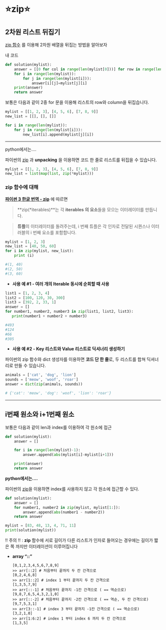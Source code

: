 # ⭐️zip⭐️

## ****2차원 리스트 뒤집기****

[zip 함수](https://docs.python.org/3/library/functions.html?highlight=built%20function#zip) 를 이용해 2차원 배열을 뒤집는 방법을 알아보자

내 코드

```python
def solution(mylist):
    answer = [[0 for col in range(len(mylist[0]))] for row in range(len(mylist))]
    for i in range(len(mylist)):
        for j in range(len(mylist[i])):
            answer[i][j]=mylist[j][i]
    print(answer)
    return answer
```

보통은 다음과 같이 2중 for 문을 이용해 리스트의 row와 column을 뒤집습니다.

```python
mylist = [[1, 2, 3], [4, 5, 6], [7, 8, 9]]
new_list = [[], [], []]

for i in range(len(mylist)):
    for j in range(len(mylist[i])):
        new_list[i].append(mylist[j][i])
```

---

python에서는….

파이썬의 [zip](https://docs.python.org/3/library/functions.html?highlight=built%20function#zip) 과 **unpacking** 을 이용하면 코드 한 줄로 리스트를 뒤집을 수 있습니다.

```python
mylist = [[1, 2, 3], [4, 5, 6], [7, 8, 9]]
new_list = list(map(list, zip(*mylist)))
```

### ****zip 함수에 대해****

[**파이썬 3 한글 번역 - zip**](https://docs.python.org/ko/3/library/functions.html?highlight=built%20function) 에 따르면

> **zip(*iterables)**는 각 **iterables 의 요소**들을 모으는 이터레이터를 만듭니다.

> **튜플**의 이터레이터를 돌려주는데, i 번째 튜플은 각 인자로 전달된 시퀀스나 이터러블의 i 번째 요소를 포함합니다.


```python
mylist = [1, 2, 3]
new_list = [40, 50, 60]
for i in zip(mylist, new_list):
    print (i)

#(1, 40)
#(2, 50)
#(3, 60)
```

- **사용 예 #1 - 여러 개의 Iterable 동시에 순회할 때 사용**

```python
list1 = [1, 2, 3, 4]
list2 = [100, 120, 30, 300]
list3 = [392, 2, 33, 1]
answer = []
for number1, number2, number3 in zip(list1, list2, list3):
   print(number1 + number2 + number3)

#493
#124
#66
#305
```

- **사용 예 #2 - Key 리스트와 Value 리스트로 딕셔너리 생성하기**

파이썬의 zip 함수와 dict 생성자를 이용하면 **코드 단 한 줄**로, 두 리스트를 합쳐 딕셔너리로 만들 수 있습니다.

```python
animals = ['cat', 'dog', 'lion']
sounds = ['meow', 'woof', 'roar']
answer = dict(zip(animals, sounds)) 

# {'cat': 'meow', 'dog': 'woof', 'lion': 'roar'}
```

---

## ****i번째 원소와 i+1번째 원소****

보통은 다음과 같이 len과 index를 이용하여 각 원소에 접근

```python
def solution(mylist):
    answer = []

    for i in range(len(mylist)-1):
        answer.append(abs(mylist[i]-mylist[i+1]))

    print(answer)
    return answer
```

**python에서는….**

파이썬의 [zip](https://docs.python.org/3/library/functions.html?highlight=built%20function#zip)을 이용하면 index를 사용하지 않고 각 원소에 접근할 수 있다.

```python
def solution(mylist):
    answer = []
    for number1, number2 in zip(mylist, mylist[1:]):
        answer.append(abs(number1 - number2))
    return answer

mylist = [83, 48, 13, 4, 71, 11]    
print(solution(mylist))
```

‼ 주의 ‼ : **zip** 함수에 서로 길이가 다른 리스트가 인자로 들어오는 경우에는 길이가 짧은 쪽 까지만 이터레이션이 이루어집니다

- **array “::”**

    ```
    [0,1,2,3,4,5,6,7,8,9]
    >> arr[::2] # 처음부터 끝까지 두 칸 간격으로
    [0,2,4,6,8]
    >> arr[1::2] # index 1 부터 끝까지 두 칸 간격으로
    [1,3,5,7,9]
    >> arr[::-1] # 처음부터 끝까지 -1칸 간격으로 ( == 역순으로)
    [9,8,7,6,5,4,3,2,1,0]
    >> arr[::-2] # 처음부터 끝까지 -2칸 간격으로 ( == 역순, 두 칸 간격으로)
    [9,7,5,3,1]
    >> arr[3::-1] # index 3 부터 끝까지 -1칸 간격으로 ( == 역순으로)
    [3,2,1,0]
    >> arr[1:6:2] # index 1 부터 index 6 까지 두 칸 간격으로
    [1,3,5]
    ```